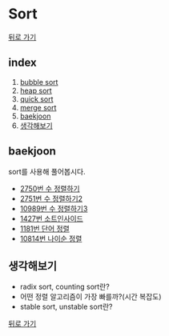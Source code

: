 # Sort

[뒤로 가기](https://github.com/nadarm/42-algorithm)

## index
1. [bubble sort](./bubble)
1. [heap sort](./heap)
1. [quick sort](./quick)
1. [merge sort](./merge)
1. [baekjoon](#baekjoon)
1. [생각해보기](#생각해보기)

## baekjoon
sort를 사용해 풀어봅시다.
- [2750번 수 정렬하기](https://www.acmicpc.net/problem/2750)
- [2751번 수 정렬하기2](https://www.acmicpc.net/problem/2751)
- [10989번 수 정렬하기3](https://www.acmicpc.net/problem/10989)
- [1427번 소트인사이드](https://www.acmicpc.net/problem/1427)
- [1181번 단어 정렬](https://www.acmicpc.net/problem/1181)
- [10814번 나이순 정렬](https://www.acmicpc.net/problem/10814)

## 생각해보기
- radix sort, counting sort란?
- 어떤 정렬 알고리즘이 가장 빠를까?(시간 복잡도)
- stable sort, unstable sort란?


[뒤로 가기](https://github.com/nadarm/42-algorithm)

